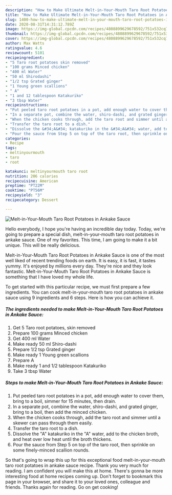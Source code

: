 ```yaml
---
description: "How to Make Ultimate Melt-in-Your-Mouth Taro Root Potatoes in Ankake Sauce"
title: "How to Make Ultimate Melt-in-Your-Mouth Taro Root Potatoes in Ankake Sauce"
slug: 1400-how-to-make-ultimate-melt-in-your-mouth-taro-root-potatoes-in-ankake-sauce
date: 2020-08-31T14:31:12.789Z
image: https://img-global.cpcdn.com/recipes/4808899629678592/751x532cq70/melt-in-your-mouth-taro-root-potatoes-in-ankake-sauce-recipe-main-photo.jpg
thumbnail: https://img-global.cpcdn.com/recipes/4808899629678592/751x532cq70/melt-in-your-mouth-taro-root-potatoes-in-ankake-sauce-recipe-main-photo.jpg
cover: https://img-global.cpcdn.com/recipes/4808899629678592/751x532cq70/melt-in-your-mouth-taro-root-potatoes-in-ankake-sauce-recipe-main-photo.jpg
author: Max Watts
ratingvalue: 4.6
reviewcount: 5101
recipeingredient:
- "5 Taro root potatoes skin removed"
- "100 grams Minced chicken"
- "400 ml Water"
- "50 ml Shirodashi"
- "1/2 tsp Grated ginger"
- "1 Young green scallions"
- " A"
- "1 and 12 tablespoon Katakuriko"
- "3 tbsp Water"
recipeinstructions:
- "Put peeled taro root potatoes in a pot, add enough water to cover them, bring to a boil, simmer for 15 minutes, then drain."
- "In a separate pot, combine the water, shiro-dashi, and grated ginger, bring to a boil, then add the minced chicken."
- "When the chicken cooks through, add the taro root and simmer until a skewer can pass through them easily."
- "Transfer the taro root to a dish."
- "Dissolve the &#34;A&#34; katakuriko in the &#34;A&#34; water, add to the chicken broth, and heat over low heat until the broth thickens."
- "Pour the sauce from Step 5 on top of the taro root, then sprinkle on some finely-minced scallion rounds."
categories:
- Recipe
tags:
- meltinyourmouth
- taro
- root

katakunci: meltinyourmouth taro root 
nutrition: 206 calories
recipecuisine: American
preptime: "PT22M"
cooktime: "PT56M"
recipeyield: "3"
recipecategory: Dessert

---
```



![Melt-in-Your-Mouth Taro Root Potatoes in Ankake Sauce](https://img-global.cpcdn.com/recipes/4808899629678592/751x532cq70/melt-in-your-mouth-taro-root-potatoes-in-ankake-sauce-recipe-main-photo.jpg)

Hello everybody, I hope you're having an incredible day today. Today, we're going to prepare a special dish, melt-in-your-mouth taro root potatoes in ankake sauce. One of my favorites. This time, I am going to make it a bit unique. This will be really delicious.



Melt-in-Your-Mouth Taro Root Potatoes in Ankake Sauce is one of the most well liked of recent trending foods on earth. It is easy, it is fast, it tastes yummy. It's enjoyed by millions every day. They're nice and they look fantastic. Melt-in-Your-Mouth Taro Root Potatoes in Ankake Sauce is something that I have loved my whole life.


To get started with this particular recipe, we must first prepare a few ingredients. You can cook melt-in-your-mouth taro root potatoes in ankake sauce using 9 ingredients and 6 steps. Here is how you can achieve it.

<!--inarticleads1-->

##### The ingredients needed to make Melt-in-Your-Mouth Taro Root Potatoes in Ankake Sauce:

1. Get 5 Taro root potatoes, skin removed
1. Prepare 100 grams Minced chicken
1. Get 400 ml Water
1. Make ready 50 ml Shiro-dashi
1. Prepare 1/2 tsp Grated ginger
1. Make ready 1 Young green scallions
1. Prepare  A
1. Make ready 1 and 1/2 tablespoon Katakuriko
1. Take 3 tbsp Water




<!--inarticleads2-->

##### Steps to make Melt-in-Your-Mouth Taro Root Potatoes in Ankake Sauce:

1. Put peeled taro root potatoes in a pot, add enough water to cover them, bring to a boil, simmer for 15 minutes, then drain.
1. In a separate pot, combine the water, shiro-dashi, and grated ginger, bring to a boil, then add the minced chicken.
1. When the chicken cooks through, add the taro root and simmer until a skewer can pass through them easily.
1. Transfer the taro root to a dish.
1. Dissolve the &#34;A&#34; katakuriko in the &#34;A&#34; water, add to the chicken broth, and heat over low heat until the broth thickens.
1. Pour the sauce from Step 5 on top of the taro root, then sprinkle on some finely-minced scallion rounds.




So that's going to wrap this up for this exceptional food melt-in-your-mouth taro root potatoes in ankake sauce recipe. Thank you very much for reading. I am confident you will make this at home. There's gonna be more interesting food at home recipes coming up. Don't forget to bookmark this page in your browser, and share it to your loved ones, colleague and friends. Thanks again for reading. Go on get cooking!
